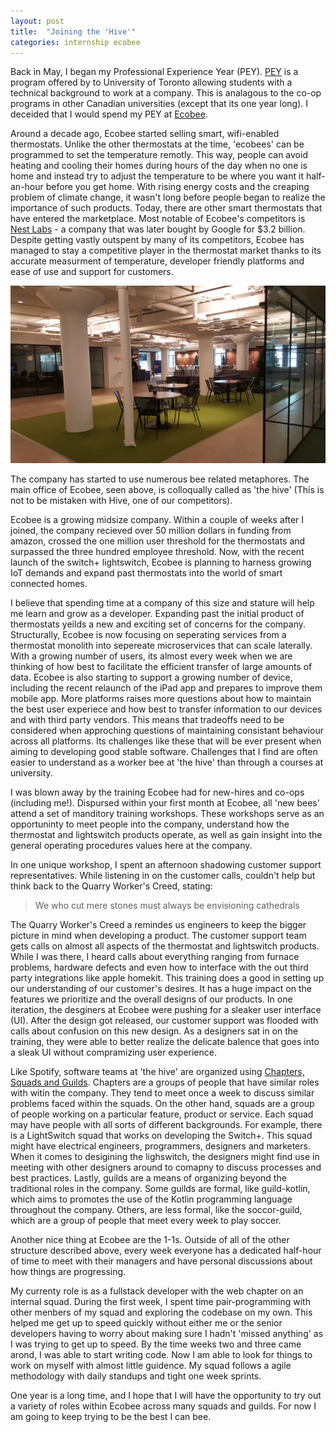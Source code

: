```yaml
---
layout: post
title:  "Joining the 'Hive'"
categories: internship ecobee
---
```


Back in May, I began my Professional Experience Year (PEY). [PEY](http://web.cs.toronto.edu/program/ugrad/pey.htm) is a program offered by to University of Toronto allowing students with a technical background to work at a company. This is analagous to the co-op programs in other Canadian universities (except that its one year long). I deceided that I would spend my PEY at [Ecobee](https://www.ecobee.com/).

Around a decade ago, Ecobee started selling smart, wifi-enabled thermostats. Unlike the other thermostats at the time, 'ecobees' can be programmed to set the temperature remotly. This way, people can avoid heating and cooling their homes during hours of the day when no one is home and instead try to adjust the temperature to be where you want it half-an-hour before you get home. With rising energy costs and the creaping problem of climate change, it wasn't long before people began to realize the importance of such products. Today, there are other smart thermostats that have entered the marketplace. Most notable of Ecobee's competitors is [Nest Labs](https://nest.com/ca/) - a company that was later bought by Google for $3.2 billion. Despite getting vastly outspent by many of its competitors, Ecobee has managed to stay a competitive player in the thermostat market thanks to its accurate measurment of temperature, developer friendly platforms and ease of use and support for customers.

![A glimps at Ecobee's office](/assets/ecobee_office.jpg "A glimps at Ecobee's office")

The company has started to use numerous bee related metaphores. The main office of Ecobee, seen above, is colloqually called as 'the hive' (This is not to be mistaken with Hive, one of our competitors).

Ecobee is a growing midsize company. Within a couple of weeks after I joined, the company recieved over 50 million dollars in funding from amazon, crossed the one million user threshold for the thermostats and surpassed the three hundred employee threshold. Now, with the recent launch of the switch+ lightswitch, Ecobee is planning to harness growing IoT demands and expand past thermostats into the world of smart connected homes.

I believe that spending time at a company of this size and stature will help me learn and grow as a developer. Expanding past the initial product of thermostats yeilds a new and exciting set of concerns for the company. Structurally, Ecobee is now focusing on seperating services from a thermostat monolith into sepereate microservices that can scale laterally. With a growing number of users, its almost every week when we are thinking of how best to facilitate the efficient transfer of large amounts of data. Ecobee is also starting to support a growing number of device, including the recent relaunch of the iPad app and prepares to improve them mobile app. More platforms raises more questions about how to maintain the best user experiece and how best to transfer information to our devices and with third party vendors. This means that tradeoffs need to be considered when approching questions of maintaining consistant behaviour across all platforms. Its challenges like these that will be ever present when aiming to developing good stable software. Challenges that I find are often easier to understand as a worker bee at 'the hive' than through a courses at university.

I was blown away by the training Ecobee had for new-hires and co-ops (including me!). Dispursed within your first month at Ecobee, all 'new bees' attend a set of manditory training workshops. These workshops serve as an opportuninty to meet people into the company, understand how the thermostat and lightswitch products operate, as well as gain insight into the general operating procedures values here at the company.

In one unique workshop, I spent an afternoon shadowing customer support representatives. While listening in on the customer calls, couldn't help but think back to the Quarry Worker's Creed, stating:

> We who cut mere stones must always be envisioning cathedrals

The Quarry Worker's Creed a remindes us engineers to keep the bigger picture in mind when developing a product. The customer support team gets calls on almost all aspects of the thermostat and lightswitch products. While I was there, I heard calls about everything ranging from furnace problems, hardware defects and even how to interface with the out third party integrations like apple homekit. This training does a good in setting up our understanding of our customer's desires. It has a huge impact on the features we prioritize and the overall designs of our products. In one iteration, the desginers at Ecobee were pushing for a sleaker user interface (UI). After the design got released, our customer support was flooded with calls about confusion on this new design. As a designers sat in on the training, they were able to better realize the delicate balence that goes into a sleak UI without compramizing user experience.

Like Spotify, software teams at 'the hive' are organized using [Chapters, Squads and Guilds](https://medium.com/project-management-learnings/spotify-squad-framework-part-i-8f74bcfcd761). Chapters are a groups of people that have similar roles with witin the company. They tend to meet once a week to discuss similar problems faced within the squads. On the other hand, squads are a group of people working on a particular feature, product or service. Each squad may have people with all sorts of different backgrounds. For example, there is a LightSwitch squad that works on developing the Switch+. This squad might have electrical engineers, programmers, designers and marketers. When it comes to desigining the lighswitch, the designers might find use in meeting with other designers around to comapny to discuss processes and best practices. Lastly, guilds are a means of organizing beyond the traditional roles in the company. Some guilds are formal, like guild-kotlin, which aims to promotes the use of the Kotlin programming language throughout the company. Others, are less formal, like the soccor-guild, which are a group of people that meet every week to play soccer.

Another nice thing at Ecobee are the 1-1s. Outside of all of the other structure described above, every week everyone has a dedicated half-hour of time to meet with their managers and have personal discussions about how things are progressing.

My currenty role is as a fullstack developer with the web chapter on an internal squad. During the first week, I spent time pair-programming with other menbers of my squad and exploring the codebase on my own. This helped me get up to speed quickly without either me or the senior developers having to worry about making sure I hadn't 'missed anything' as I was trying to get up to speed. By the time weeks two and three came arond, I was able to start writing code. Now I am able to look for things to work on myself with almost little guidence. My squad follows a agile methodology with daily standups and tight one week sprints.

One year is a long time, and I hope that I will have the opportunity to try out a variety of roles within Ecobee across many squads and guilds. For now I am going to keep trying to be the best I can bee.
